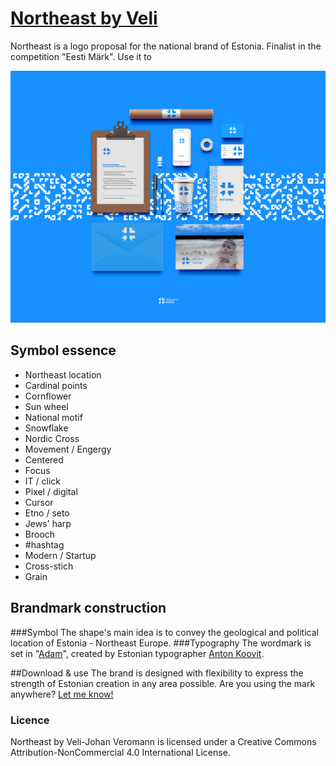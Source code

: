 # [Northeast by Veli](http://veli.ee/northeast/)
Northeast is a logo proposal for the national brand of Estonia. Finalist in the competition "Eesti Märk". Use it to 

![Example usage](https://raw.githubusercontent.com/velijv/northeast/master/splash.png)

## Symbol essence
* Northeast location
*    Cardinal points
*    Cornflower
*    Sun wheel
*    National motif
*    Snowflake
*    Nordic Cross
*    Movement / Engergy
*    Centered
*    Focus
*    IT / click
*    Pixel / digital
*    Cursor
*    Etno / seto
*    Jews' harp
*    Brooch
*    #hashtag
*    Modern / Startup
*    Cross-stich
*    Grain

## Brandmark construction
###Symbol
The shape's main idea is to convey the geological and political location of Estonia - Northeast Europe.
###Typography
The wordmark is set in "[Adam](https://www.fatype.com/typefaces/adam)", created by Estonian typographer [Anton Koovit](http://www.korkork.com). 

##Download & use
The brand is designed with flexibility to express the strength of Estonian creation in any area possible. 
Are you using the mark anywhere? [Let me know!](mailto:northeast@veli.ee)
### Licence
Northeast by Veli-Johan Veromann is licensed under a Creative Commons Attribution-NonCommercial 4.0 International License. 

